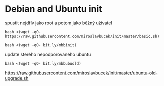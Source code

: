 # Debian and Ubuntu init

spustit nejdřív jako root a potom jako běžný uživatel

```bash <(wget -qO- https://raw.githubusercontent.com/miroslavbucek/init/master/basic.sh)```

```bash <(wget -qO- bit.ly/mbbinit)```

update sterého nepodporovaného ubuntu

```bash <(wget -qO- bit.ly/mbbubuold)```

https://raw.githubusercontent.com/miroslavbucek/init/master/ubuntu-old-upgrade.sh
